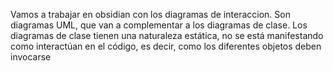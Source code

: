 Vamos a trabajar en obsidian con los diagramas de interaccion. Son diagramas UML, que van a complementar a los diagramas de clase. Los diagramas de clase tienen una naturaleza estática, no se está manifestando como interactúan en el código, es decir, como los diferentes objetos deben invocarse 